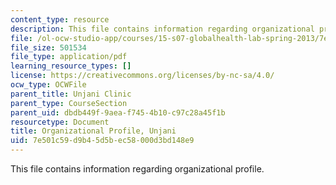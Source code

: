 ```yaml
---
content_type: resource
description: This file contains information regarding organizational profile.
file: /ol-ocw-studio-app/courses/15-s07-globalhealth-lab-spring-2013/7e501c59d9b45d5bec58000d3bd148e9_MIT15_S07S13_org_prof_unj.pdf
file_size: 501534
file_type: application/pdf
learning_resource_types: []
license: https://creativecommons.org/licenses/by-nc-sa/4.0/
ocw_type: OCWFile
parent_title: Unjani Clinic
parent_type: CourseSection
parent_uid: dbdb449f-9aea-f745-4b10-c97c28a45f1b
resourcetype: Document
title: Organizational Profile, Unjani
uid: 7e501c59-d9b4-5d5b-ec58-000d3bd148e9
---
```

This file contains information regarding organizational profile.